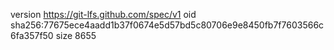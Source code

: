 version https://git-lfs.github.com/spec/v1
oid sha256:77675ece4aadd1b37f0674e5d57bd5c80706e9e8450fb7f7603566c6fa357f50
size 8655
